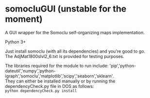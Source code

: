 # somocluGUI (unstable for the moment)
A GUI wrapper for the Somoclu self-organizing maps implementation.

Python 3+

Just install somoclu (with all its dependencies) and you're good to go.    
The AdjMat1800slvl2_6.txt is provided for testing purposes.

The libraries required for the module to run include:     'pip','python-dateutil','numpy','python-igraph','somoclu','matplotlib','scipy','seaborn','sklearn'.    
They can either be installed manually or by running the dependencyCheck.py file in DOS as follows:     
<code>python dependencyCheck.py install</code>  
